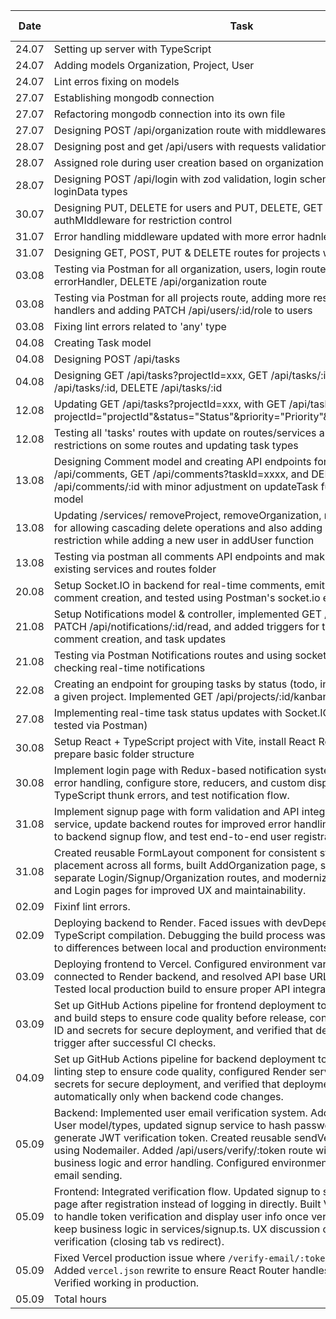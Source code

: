 | Date          | Task                          | Time Spent |
|---------------|-------------------------------|------------|
| 24.07  | Setting up server with TypeScript | 1 h |
| 24.07  | Adding models Organization, Project, User | 3.5 h |
| 24.07  | Lint erros fixing on models  | 0.5 h |
| 27.07  | Establishing mongodb connection  | 0.5 h |
| 27.07  | Refactoring mongodb connection into its own file  | 0.5 h |
| 27.07  | Designing POST /api/organization route with middlewares | 1 h |
| 28.07  | Designing post and get /api/users with requests validation | 1 h |
| 28.07  | Assigned role during user creation based on organization | 1 h |
| 28.07  | Designing POST /api/login with zod validation, login schemas and new loginData types | 2h |
| 30.07  | Designing PUT, DELETE for users and PUT, DELETE, GET for organization with authMIddleware for restriction control | 3h |
| 31.07  | Error handling middleware updated with more error hadnlers | 0.5h |
| 31.07  | Designing GET, POST, PUT & DELETE routes for projects with error handling | 2.5h |
| 03.08  | Testing via Postman for all organization, users, login routes with updating errorHandler, DELETE /api/organization route  | 3h |
| 03.08  | Testing via Postman for all projects route, adding more restrictions to route handlers and adding PATCH /api/users/:id/role to users  | 3h |
| 03.08  | Fixing lint errors related to 'any' type | 0.5h |
| 04.08  | Creating Task model | 1h |
| 04.08  | Designing POST /api/tasks | 1h |
| 04.08  | Designing GET /api/tasks?projectId=xxx, GET /api/tasks/:id, PATCH /api/tasks/:id, DELETE /api/tasks/:id | 4h |
| 12.08  | Updating GET /api/tasks?projectId=xxx, with GET /api/tasks?projectId="projectId"&status="Status"&priority="Priority"&assignedTo="userId"  | 3.5h |
| 12.08  | Testing all 'tasks' routes with update on routes/services and adding user-restrictions on some routes and updating task types  | 4h |
| 13.08  | Designing Comment model and creating API endpoints for POST /api/comments, GET /api/comments?taskId=xxxx, and DELETE /api/comments/:id with minor adjustment on updateTask function and Task model | 6.5h |
| 13.08  | Updating /services/ removeProject, removeOrganization, removeTask functions for allowing cascading delete operations and also adding organization restriction while adding a new user in addUser function | 1h |
| 13.08  | Testing via postman all comments API endpoints and making minor changes to existing services and routes folder | 1h |
| 20.08 | Setup Socket.IO in backend for real-time comments, emit commentAdded on comment creation, and tested using Postman's socket.io environment | 5.5h |
| 21.08 | Setup Notifications model & controller, implemented GET /api/notifications and PATCH /api/notifications/:id/read, and added triggers for task assignment, comment creation, and task updates | 7.5h |
| 21.08 | Testing via Postman Notifications routes and using socket.io functionality for checking real-time notifications | 1.5h |
| 22.08 | Creating an endpoint for grouping tasks by status (todo, in-progress, done) for a given project. Implemented GET /api/projects/:id/kanban| 3h |
| 27.08 | Implementing real-time task status updates with Socket.IO (backend only, tested via Postman) | 4h |
| 30.08 | Setup React + TypeScript project with Vite, install React Router and Axios, and prepare basic folder structure | 2h |
| 30.08 | Implement login page with Redux-based notification system, integrate API error handling, configure store, reducers, and custom dispatch typing, debug TypeScript thunk errors, and test notification flow. | 8h |
| 31.08 | Implement signup page with form validation and API integration, create signup service, update backend routes for improved error handling, connect frontend to backend signup flow, and test end-to-end user registration. | 7h |
| 31.08 | Created reusable FormLayout component for consistent styling and alert placement across all forms, built AddOrganization page, split Landing page into separate Login/Signup/Organization routes, and modernized existing Signup and Login pages for improved UX and maintainability. | 5h |
| 02.09 | Fixinf lint errors. | 1h |
| 02.09 | Deploying backend to Render. Faced issues with devDependencies and TypeScript compilation. Debugging the build process was time-consuming due to differences between local and production environments.| 3h |
| 03.09 | Deploying frontend to Vercel. Configured environment variables for production, connected to Render backend, and resolved API base URL and CORS issues. Tested local production build to ensure proper API integration. | 2h |
| 03.09 | Set up GitHub Actions pipeline for frontend deployment to Vercel. Added linting and build steps to ensure code quality before release, configured Vercel project ID and secrets for secure deployment, and verified that deployments only trigger after successful CI checks. | 3h |
| 04.09 | Set up GitHub Actions pipeline for backend deployment to Render. Added linting step to ensure code quality, configured Render service ID and API key secrets for secure deployment, and verified that deployments trigger automatically only when backend code changes. | 2h |
| 05.09 | Backend: Implemented user email verification system. Added isVerified field to User model/types, updated signup service to hash password, assign role, and generate JWT verification token. Created reusable sendVerificationEmail utility using Nodemailer. Added /api/users/verify/:token route with service-layer business logic and error handling. Configured environment secrets for secure email sending. | 5h |
| 05.09 | Frontend: Integrated verification flow. Updated signup to show VerifyNotice page after registration instead of logging in directly. Built VerifyEmail.tsx page to handle token verification and display user info once verified. Refactored to keep business logic in services/signup.ts. UX discussion on flow after verification (closing tab vs redirect). | 3h |
| 05.09 | Fixed Vercel production issue where `/verify-email/:token` returned 404. Added `vercel.json` rewrite to ensure React Router handles dynamic routes. Verified working in production. | 1h |
| 05.09  | Total hours | 109h |

